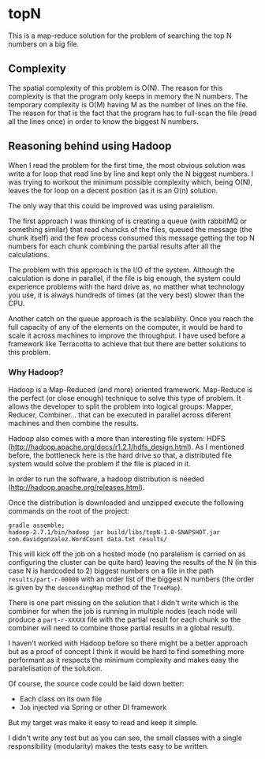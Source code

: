 # topN
This is a map-reduce solution for the problem of searching the top N numbers on a big file.

## Complexity
The spatial complexity of this problem is O(N). The reason for this complexity is that the program only keeps
in memory the N numbers.
The temporary complexity is O(M) having M as the number of lines on the file. The reason for that is the fact that
the program has to full-scan the file (read all the lines once) in order to know the biggest N numbers.

## Reasoning behind using Hadoop
When I read the problem for the first time, the most obvious solution was write a for loop that read line by line
and kept only the N biggest numbers. I was trying to workout the minimum possible complexity which, being O(N), leaves
the for loop on a decent position (as it is an O(n) solution.

The only way that this could be improved was using paralelism.

The first approach I was thinking of is creating a queue (with rabbitMQ or something similar) that read chuncks of
the files, queued the message (the chunk itself) and the few process consumed this message getting the top N numbers
for each chunk combining the partial results after all the calculations.

The problem with this approach is the I/O of the system. Although the calculation is done in parallel, if the file is
big enough, the system could experience problems with the hard drive as, no matther what technology you use, it is 
always hundreds of times (at the very best) slower than the CPU. 

Another catch on the queue approach is the scalability. Once you reach the full capacity of any of the elements on the 
computer, it would be hard to scale it across machines to improve the throughput. I have used before a framework like
Terracotta to achieve that but there are better solutions to this problem.

### Why Hadoop?
Hadoop is a Map-Reduced (and more) oriented framework. Map-Reduce is the perfect (or close enough) technique to solve 
this type of problem. It allows the developer to split the problem into logical groups: Mapper, Reducer, Combiner...
that can be executed in parallel across diferent machines and then combine the results.

Hadoop also comes with a more than interesting file system: HDFS (http://hadoop.apache.org/docs/r1.2.1/hdfs_design.html). 
As I mentioned before, the bottleneck here is the hard drive so that, a distributed file system would solve the problem
if the file is placed in it.

In order to run the software, a hadoop distribution is needed (http://hadoop.apache.org/releases.html).

Once the distribution is downloaded and unzipped execute the following commands on the root of the project:
```
gradle assemble;
hadoop-2.7.1/bin/hadoop jar build/libs/topN-1.0-SNAPSHOT.jar com.davidgonzalez.WordCount data.txt results/
```
This will kick off the job on a hosted mode (no paralelism is carried on as configuring the cluster can be
quite hard) leaving the results of the N (in this case N is hardcoded to 2) biggest numbers on a file
in the path `results/part-r-00000` with an order list of the biggest N numbers 
(the order is given by the `descendingMap` method of the `TreeMap`).

There is one part missing on the solution that I didn't write which is the combiner for when the job is running
in multiple nodes (each node will produce a `part-r-XXXXX` file with the partial result for each chunk so the
combiner will need to combine those partial results in a global result).

I haven't worked with Hadoop before so there might be a better approach but as a proof of concept I think it
would be hard to find something more performant as it respects the minimum complexity and makes easy the paralelisation
of the solution.

Of course, the source code could be laid down better:
- Each class on its own file
- `Job` injected via Spring or other DI framework

But my target was make it easy to read and keep it simple. 

I didn't write any test but as you can see, the small classes with a single responsibility (modularity) makes the 
tests easy to be written.
